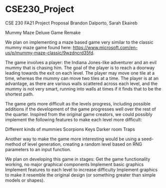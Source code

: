 # CSE230_Project

CSE 230 FA21 Project Proposal
Brandon Dalporto, Sarah Ekaireb

Mummy Maze Deluxe Game Remake

 We plan on implementing a maze based game very similar to the classic mummy maze game found here: https://www.microsoft.com/en-us/p/mummy-maze-classic/9wzdncrd35fd.

The game involves a player: the Indiana Jones-like adventurer and an evil mummy that is chasing him. The goal of the player is to reach a doorway leading towards the exit on each level. The player may move one tile at a time, whereas the mummy can move two tiles at a time. The player is at an advantage, as there are various walls scattered across each level, and the mummy is not very smart, running into walls at times if it finds that to be the shortest path. 

The game gets more difficult as the levels progress, including possible additions if the development of the game progresses well over the rest of the quarter. 
Inspired from the original game creators, we could possibly implement the following features to make each level more difficult:

Different kinds of mummies
Scorpions
Keys
Darker room
Traps 

Another way to make the game more interesting would be using a seed-method of level generation, creating a random level based on RNG parameters to an input function.

We plan on developing this game in stages:
Get the game functionality working, no major graphical components
Implement basic graphics
Implement features to each level to increase difficulty
Implement graphics to make it resemble the original design (or something greater than simple models or shapes).


​​

